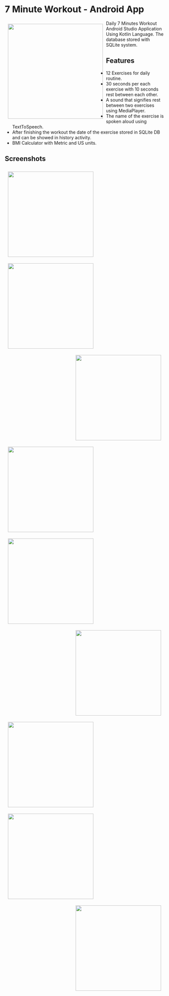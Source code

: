 # 7 Minute Workout - Android App
<img src="https://user-images.githubusercontent.com/51478377/83949025-1d300300-a82a-11ea-9457-a665083a27a6.png" align="left" width="300" hspace="10" vspace="10">

Daily 7 Minutes Workout Android Studio Application Using Kotlin Language. 
The database stored with SQLite system.

## Features
* 12 Exercises for daily routine.
* 30 seconds per each exercise with 10 seconds rest between each other.
* A sound that signifies rest between two exercises using MediaPlayer.
* The name of the exercise is spoken aloud using TextToSpeech.
* After finishing the workout the date of the exercise stored in SQLite DB and can be showed in history activity.
* BMI Calculator with Metric and US units.

## Screenshots

[<img src="https://user-images.githubusercontent.com/51478377/83945883-3333c880-a816-11ea-8e22-a86fd55e66e6.jpeg" align="left"
width="270" hspace="10" vspace="10">](https://user-images.githubusercontent.com/51478377/83945883-3333c880-a816-11ea-8e22-a86fd55e66e6.jpeg)
[<img src="https://user-images.githubusercontent.com/51478377/83945889-39c24000-a816-11ea-94f2-57729aafa887.jpeg" align="center"
width="270" hspace="10" vspace="10">](https://user-images.githubusercontent.com/51478377/83945889-39c24000-a816-11ea-94f2-57729aafa887.jpeg)
[<img src="https://user-images.githubusercontent.com/51478377/83945896-43e43e80-a816-11ea-8de8-35ecfbcdab89.jpeg" align="right"
width="270" hspace="10" vspace="10">](https://user-images.githubusercontent.com/51478377/83945896-43e43e80-a816-11ea-8de8-35ecfbcdab89.jpeg)
    
[<img src="https://user-images.githubusercontent.com/51478377/83945899-48105c00-a816-11ea-80aa-3cb305e0a5a5.jpeg" align="left"
width="270" hspace="10" vspace="10">](https://user-images.githubusercontent.com/51478377/83945899-48105c00-a816-11ea-80aa-3cb305e0a5a5.jpeg)
[<img src="https://user-images.githubusercontent.com/51478377/83945908-53638780-a816-11ea-9c43-d008cf81ac8b.jpeg" align="center"
width="270" hspace="10" vspace="10">](https://user-images.githubusercontent.com/51478377/83945908-53638780-a816-11ea-9c43-d008cf81ac8b.jpeg)
[<img src="https://user-images.githubusercontent.com/51478377/83945925-6fffbf80-a816-11ea-8a62-0487a8bdc58c.jpeg" align="right"
width="270" hspace="10" vspace="10">](https://user-images.githubusercontent.com/51478377/83945925-6fffbf80-a816-11ea-8a62-0487a8bdc58c.jpeg)
    
[<img src="https://user-images.githubusercontent.com/51478377/83945978-c2d97700-a816-11ea-9dba-3ba311b8e17d.jpeg" align="left"
width="270" hspace="10" vspace="10">](https://user-images.githubusercontent.com/51478377/83945978-c2d97700-a816-11ea-9dba-3ba311b8e17d.jpeg)
[<img src="https://user-images.githubusercontent.com/51478377/83945988-d1c02980-a816-11ea-8af6-bc88c82b22e1.jpeg" align="center"
width="270" hspace="10" vspace="10">](https://user-images.githubusercontent.com/51478377/83945988-d1c02980-a816-11ea-8af6-bc88c82b22e1.jpeg)
[<img src="https://user-images.githubusercontent.com/51478377/83945998-dc7abe80-a816-11ea-9d64-ee70a0843ddd.jpeg" align="right"
width="270" hspace="10" vspace="10">](https://user-images.githubusercontent.com/51478377/83945998-dc7abe80-a816-11ea-9d64-ee70a0843ddd.jpeg)

